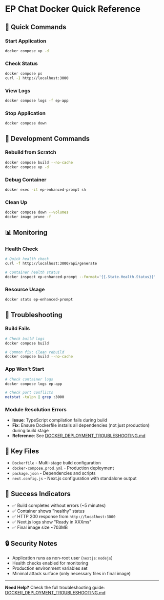 # EP Chat Docker Quick Reference

## 🚀 Quick Commands

### Start Application
```bash
docker compose up -d
```

### Check Status
```bash
docker compose ps
curl -I http://localhost:3000
```

### View Logs
```bash
docker compose logs -f ep-app
```

### Stop Application
```bash
docker compose down
```

## 🔧 Development Commands

### Rebuild from Scratch
```bash
docker compose build --no-cache
docker compose up -d
```

### Debug Container
```bash
docker exec -it ep-enhanced-prompt sh
```

### Clean Up
```bash
docker compose down --volumes
docker image prune -f
```

## 📊 Monitoring

### Health Check
```bash
# Quick health check
curl -f http://localhost:3000/api/generate

# Container health status
docker inspect ep-enhanced-prompt --format='{{.State.Health.Status}}'
```

### Resource Usage
```bash
docker stats ep-enhanced-prompt
```

## 🐛 Troubleshooting

### Build Fails
```bash
# Check build logs
docker compose build

# Common fix: Clean rebuild
docker compose build --no-cache
```

### App Won't Start
```bash
# Check container logs
docker compose logs ep-app

# Check port conflicts
netstat -tulpn | grep :3000
```

### Module Resolution Errors
- **Issue**: TypeScript compilation fails during build
- **Fix**: Ensure Dockerfile installs all dependencies (not just production) during build stage
- **Reference**: See [DOCKER_DEPLOYMENT_TROUBLESHOOTING.md](./DOCKER_DEPLOYMENT_TROUBLESHOOTING.md)

## 📁 Key Files

- `Dockerfile` - Multi-stage build configuration
- `docker-compose.prod.yml` - Production deployment
- `package.json` - Dependencies and scripts
- `next.config.js` - Next.js configuration with standalone output

## 🎯 Success Indicators

- ✅ Build completes without errors (~5 minutes)
- ✅ Container shows "healthy" status
- ✅ HTTP 200 response from `http://localhost:3000`
- ✅ Next.js logs show "Ready in XXXms"
- ✅ Final image size ~703MB

## 🔒 Security Notes

- Application runs as non-root user (`nextjs:nodejs`)
- Health checks enabled for monitoring
- Production environment variables set
- Minimal attack surface (only necessary files in final image)

---

**Need Help?** Check the full troubleshooting guide: [DOCKER_DEPLOYMENT_TROUBLESHOOTING.md](./DOCKER_DEPLOYMENT_TROUBLESHOOTING.md)
